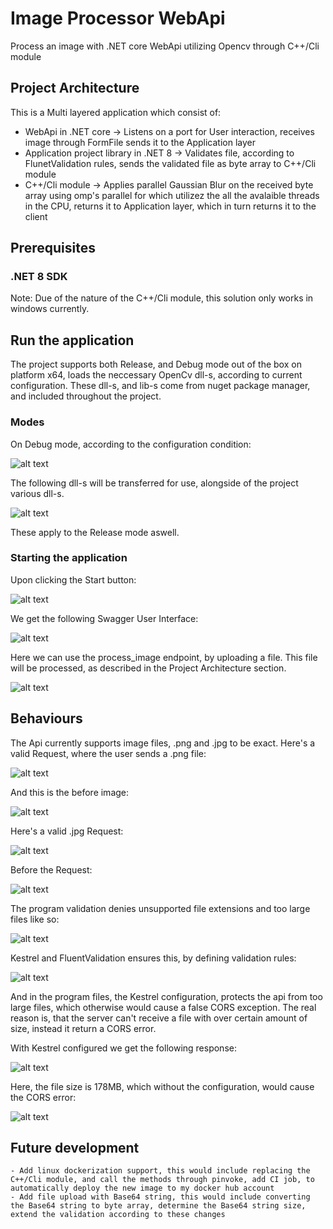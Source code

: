 # Image Processor WebApi

Process an image with .NET core WebApi utilizing Opencv through C++/Cli module

## Project Architecture

This is a Multi layered application which consist of:
  - WebApi in .NET core -> Listens on a port for User interaction, receives image through FormFile sends it to the Application layer
  - Application project library in .NET 8 -> Validates file, according to FlunetValidation rules, sends the validated file as byte array to C++/Cli module
  - C++/Cli module -> Applies parallel Gaussian Blur on the received byte array using omp's parallel for which utilizez the all the avalaible threads in the CPU, returns it to Application layer, which in turn returns it to the client

## Prerequisites

### .NET 8 SDK
Note: Due of the nature of the C++/Cli module, this solution only works in windows currently.

## Run the application

The project supports both Release, and Debug mode out of the box on platform x64, loads the neccessary OpenCv dll-s, according to current configuration. These dll-s, and lib-s come from nuget package manager, and included throughout the project.


### Modes

On Debug mode, according to the configuration condition:

![alt text](https://github.com/sabotamas0/ImageProcessor_WebApi/raw/main/ImageProcessor_WebApi/assets/DebugConditional.PNG "Debug Condition")

The following dll-s will be transferred for use, alongside of the project various dll-s.

![alt text](https://github.com/sabotamas0/ImageProcessor_WebApi/raw/main/ImageProcessor_WebApi/assets/TransferredDlls.PNG "Transferred Dlls")

These apply to the Release mode aswell.

### Starting the application

Upon clicking the Start button:

![alt text](https://github.com/sabotamas0/ImageProcessor_WebApi/raw/main/ImageProcessor_WebApi/assets/StartApp.PNG "Start App")

We get the following Swagger User Interface:

![alt text](https://github.com/sabotamas0/ImageProcessor_WebApi/raw/main/ImageProcessor_WebApi/assets/swaggerUi.PNG "Swagger")

Here we can use the process_image endpoint, by uploading a file. This file will be processed, as described in the Project Architecture section.

![alt text](https://github.com/sabotamas0/ImageProcessor_WebApi/raw/main/ImageProcessor_WebApi/assets/UploadPhoto.PNG "Upload Photo")


## Behaviours

The Api currently supports image files, .png and .jpg to be exact. Here's a valid Request, where the user sends a .png file:

![alt text](https://github.com/sabotamas0/ImageProcessor_WebApi/raw/main/ImageProcessor_WebApi/assets/validRequestYellowBird.PNG "Valid request yellow bird after")

And this is the before image:

![alt text](https://github.com/sabotamas0/ImageProcessor_WebApi/raw/main/ImageProcessor_WebApi/SamplePictures/yellowishBird.PNG "Valid request yellow bird before")

Here's a valid .jpg Request:

![alt text](https://github.com/sabotamas0/ImageProcessor_WebApi/raw/main/ImageProcessor_WebApi/assets/validRequestRedBird.PNG "Valid request red bird after")

Before the Request:

![alt text](https://github.com/sabotamas0/ImageProcessor_WebApi/raw/main/ImageProcessor_WebApi/SamplePictures/yellowishBird.PNG "Valid request red bird before")

The program validation denies unsupported file extensions and too large files like so:

![alt text](https://github.com/sabotamas0/ImageProcessor_WebApi/raw/main/ImageProcessor_WebApi/assets/invalidRequest.PNG "Invalid request large and usupported file")

Kestrel and FluentValidation ensures this, by defining validation rules:

![alt text](https://github.com/sabotamas0/ImageProcessor_WebApi/raw/main/ImageProcessor_WebApi/assets/fluentValidationRuleSet.PNG "Fluent validation ruleset")

And in the program files, the Kestrel configuration, protects the api from too large files, which otherwise would cause a false CORS exception. The real reason is, that the server can't receive a file with over certain amount of size, instead it return a CORS error.

With Kestrel configured we get the following response:

![alt text](https://github.com/sabotamas0/ImageProcessor_WebApi/raw/main/ImageProcessor_WebApi/assets/invalidRequest.PNG "Invalid request large and usupported file")

Here, the file size is 178MB, which without the configuration, would cause the CORS error:

![alt text](https://github.com/sabotamas0/ImageProcessor_WebApi/raw/main/ImageProcessor_WebApi/assets/corsError.PNG "Cors error")

## Future development
	
	- Add linux dockerization support, this would include replacing the C++/Cli module, and call the methods through pinvoke, add CI job, to automatically deploy the new image to my docker hub account
	- Add file upload with Base64 string, this would include converting the Base64 string to byte array, determine the Base64 string size, extend the validation according to these changes
